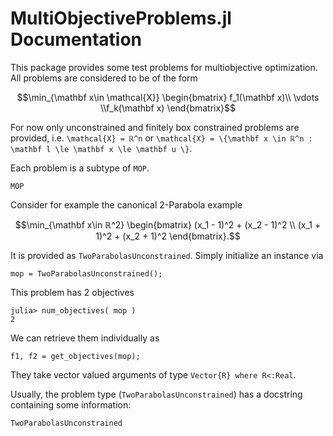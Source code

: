 # MultiObjectiveProblems.jl Documentation 

This package provides some test problems for multiobjective optimization.
All problems are considered to be of the form
```math
\min_{\mathbf x\in \mathcal{X}}
\begin{bmatrix}
f_1(\mathbf x)\\ \vdots \\f_k(\mathbf x)
\end{bmatrix}
```
For now only unconstrained and finitely box constrained problems are provided, 
i.e. ``\mathcal{X} = ℝ^n`` or 
``\mathcal{X} = \{\mathbf x \in ℝ^n : \mathbf l \le \mathbf x \le \mathbf u \}``.

Each problem is a subtype of `MOP`. 
```@docs 
MOP
```

Consider for example the canonical 2-Parabola example
```math 
\min_{\mathbf x\in ℝ^2} 
\begin{bmatrix}
(x_1 - 1)^2 + (x_2 - 1)^2 \\
(x_1 + 1)^2 + (x_2 + 1)^2
\end{bmatrix}.
```
It is provided as `TwoParabolasUnconstrained`.
Simply initialize an instance via
```
mop = TwoParabolasUnconstrained();
```

This problem has 2 objectives
```
julia> num_objectives( mop ) 
2
```
We can retrieve them individually as 
```
f1, f2 = get_objectives(mop);
```
They take vector valued arguments of type `Vector{R} where R<:Real`.

Usually, the problem type (`TwoParabolasUnconstrained`) has a docstring 
containing some information:
```@docs
TwoParabolasUnconstrained
```